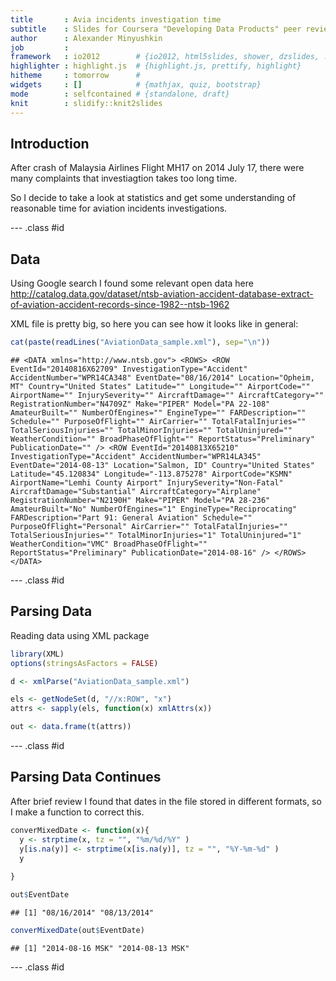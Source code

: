 ```yaml
---
title       : Avia incidents investigation time
subtitle    : Slides for Coursera "Developing Data Products" peer review
author      : Alexander Minyushkin
job         : 
framework   : io2012        # {io2012, html5slides, shower, dzslides, ...}
highlighter : highlight.js  # {highlight.js, prettify, highlight}
hitheme     : tomorrow      # 
widgets     : []            # {mathjax, quiz, bootstrap}
mode        : selfcontained # {standalone, draft}
knit        : slidify::knit2slides
---
```


## Introduction

After crash of Malaysia Airlines Flight MH17 on 2014 July 17, there were many complaints that investiagtion takes too long time.

So I decide to take a look at statistics and get some understanding of reasonable time for aviation incidents investigations.

--- .class #id 

## Data 

Using Google search I found some relevant open data here http://catalog.data.gov/dataset/ntsb-aviation-accident-database-extract-of-aviation-accident-records-since-1982--ntsb-1962

XML file is pretty big, so here you can see how it looks like in general:

```r
cat(paste(readLines("AviationData_sample.xml"), sep="\n"))
```

```
## <DATA xmlns="http://www.ntsb.gov"> <ROWS> <ROW EventId="20140816X62709" InvestigationType="Accident" AccidentNumber="WPR14CA348" EventDate="08/16/2014" Location="Opheim, MT" Country="United States" Latitude="" Longitude="" AirportCode="" AirportName="" InjurySeverity="" AircraftDamage="" AircraftCategory="" RegistrationNumber="N4709Z" Make="PIPER" Model="PA 22-108" AmateurBuilt="" NumberOfEngines="" EngineType="" FARDescription="" Schedule="" PurposeOfFlight="" AirCarrier="" TotalFatalInjuries="" TotalSeriousInjuries="" TotalMinorInjuries="" TotalUninjured="" WeatherCondition="" BroadPhaseOfFlight="" ReportStatus="Preliminary" PublicationDate="" /> <ROW EventId="20140813X65210" InvestigationType="Accident" AccidentNumber="WPR14LA345" EventDate="2014-08-13" Location="Salmon, ID" Country="United States" Latitude="45.120834" Longitude="-113.875278" AirportCode="KSMN" AirportName="Lemhi County Airport" InjurySeverity="Non-Fatal" AircraftDamage="Substantial" AircraftCategory="Airplane" RegistrationNumber="N2190H" Make="PIPER" Model="PA 28-236" AmateurBuilt="No" NumberOfEngines="1" EngineType="Reciprocating" FARDescription="Part 91: General Aviation" Schedule="" PurposeOfFlight="Personal" AirCarrier="" TotalFatalInjuries="" TotalSeriousInjuries="" TotalMinorInjuries="1" TotalUninjured="1" WeatherCondition="VMC" BroadPhaseOfFlight="" ReportStatus="Preliminary" PublicationDate="2014-08-16" /> </ROWS> </DATA>
```


--- .class #id 

## Parsing Data 

Reading data using XML package


```r
library(XML)
options(stringsAsFactors = FALSE)

d <- xmlParse("AviationData_sample.xml")

els <- getNodeSet(d, "//x:ROW", "x")
attrs <- sapply(els, function(x) xmlAttrs(x)) 

out <- data.frame(t(attrs))
```



--- .class #id 


## Parsing Data Continues

After brief review I found that dates in the file stored in different formats, so I make a function to correct this.


```r
converMixedDate <- function(x){
  y <- strptime(x, tz = "", "%m/%d/%Y" )  
  y[is.na(y)] <- strptime(x[is.na(y)], tz = "", "%Y-%m-%d" )      
  y
  
}

out$EventDate
```

```
## [1] "08/16/2014" "08/13/2014"
```

```r
converMixedDate(out$EventDate)
```

```
## [1] "2014-08-16 MSK" "2014-08-13 MSK"
```


--- .class #id 



